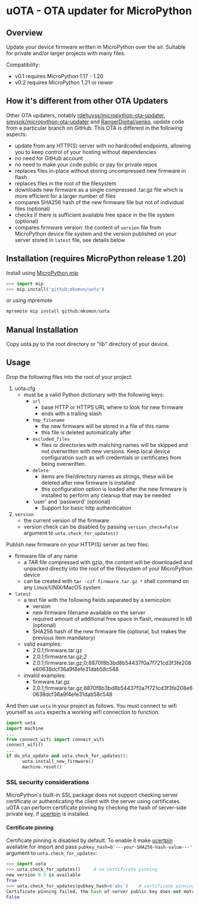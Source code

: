 # uOTA - OTA updater for MicroPython

## Overview

Update your device firmware written in MicroPython over the air. Suitable for private and/or larger projects with many files.

Compatibility:

- v0.1 requires MicroPython 1.17 - 1.20
- v0.2 requires MicroPython 1.21 or newer

## How it's different from other OTA Updaters

Other OTA updaters, notably [rdehuyss/micropython-ota-updater](https://github.com/rdehuyss/micropython-ota-updater), [smysnk/micropython-ota-updater](https://github.com/smysnk/micropython-ota-updater) and [RangerDigital/senko](https://github.com/RangerDigital/senko), update code from a particular branch on GitHub. This OTA is different in the following aspects:

- update from any HTTP(S) server with no hardcoded endpoints, allowing you to keep control of your hosting without dependencies
- no need for GitHub account
- no need to make your code public or pay for private repos
- replaces files in-place without storing uncompressed new firmware in flash
- replaces files in the root of the filesystem
- downloads new firmware as a single compressed .tar.gz file which is more efficient for a larger number of files
- compares SHA256 hash of the new firmware file but not of individual files (optional)
- checks if there is sufficient available free space in the file system (optional)
- compares firmware version: the content of `version` file from MicroPython device file system and the version published on your server stored in `latest` file, see details below

## Installation (requires MicroPython release 1.20)

Install using [MicroPython mip](https://docs.micropython.org/en/latest/reference/packages.html)

```python
>>> import mip
>>> mip.install('github:mkomon/uota')
```

or using mpremote

```python
mpremote mip install github:mkomon/uota
```

## Manual Installation

Copy uota.py to the root directory or "lib" directory of your device.

## Usage

Drop the following files into the root of your project:

1. uota.cfg
   - must be a valid Python dictionary with the following keys:
      - `url`
         - base HTTP or HTTPS URL where to look for new firmware
         - ends with a trailing slash
      - `tmp_filename`
         - the new firmware will be stored in a file of this name
         - this file is deleted automatically after 
      - `excluded_files`
         - files or directories with matching names will be skipped and not overwritten with new versions. Keep local device configuration such as wifi credentials or certificates from being overwritten.
      - `delete`
        - items are file/directory names as strings, these will be deleted after new firmware is installed
        - this configuration option is loaded after the new firmware is installed to perform any cleanup that may be needed
      - 'user' and 'password' (optional)
        - Support for basic http authentication
1. `version`
    - the current version of the firmware
    - version check can be disabled by passing `version_check=False` argument to `uota.check_for_updates()`

Publish new firmware on your HTTP(S) server as two files:

- firmware file of any name
  - a TAR file compressed with gzip, the content will be downloaded and unpacked directly into the root of the filesystem of your MicroPython device
  - can be created with `tar -czf firmware.tar.gz *` shell command on any Linux/UNIX/MacOS system
- `latest`
  - a text file with the following fields separated by a semicolon:
    - version
    - new firmware filename available on the server
    - required amount of additional free space in flash, measured in kB (optional)
    - SHA256 hash of the new firmware file (optional, but makes the previous item mandatory)
  - valid examples:
    - 2.0.1;firmware.tar.gz
    - 2.0.1;firmware.tar.gz;2
    - 2.0.1;firmware.tar.gz;0;8870f8b3bd8b54437f0a7f721cd3f3fe208e60638dcf36a9f4efe31dab58c548
  - invalid examples:
    - firmware.tar.gz
    - 2.0.1;firmware.tar.gz;8870f8b3bd8b54437f0a7f721cd3f3fe208e60638dcf36a9f4efe31dab58c548

And then use `uota` in your project as follows. You must connect to wifi yourself as `uota` expects a working wifi connection to function.

```python
import uota
import machine
...
from connect_wifi import connect_wifi
connect_wifi()
...
if do_ota_update and uota.check_for_updates():
      uota.install_new_firmware()
      machine.reset()
```

### SSL security considerations

MicroPython's built-in SSL package does not support checking server certificate or authenticating the client with the server using certificates. uOTA can perform certificate pinning by checking the hash of server-side private key, if [ucertpin](https://github.com/mkomon/ucertpin) is installed.

#### Certificate pinning

Certificate pinning is disabled by default. To enable it make [ucertpin](https://github.com/mkomon/ucertpin) available for import and pass `pubkey_hash=b'---your-SHA256-hash-value---'` argument to `uota.check_for_updates`:

```python
>>> import uota
>>> uota.check_for_updates()     # no certificate pinning
new version 0.3 is available
True
>>> uota.check_for_updates(pubkey_hash=b'abc')    # certificate pinning with incorrect hash
Certificate pinning failed, the hash of server public key does not match. Aborting the update.
False
```
